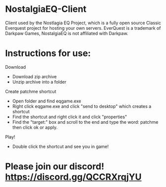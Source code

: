 # NostalgiaEQ-Client
Client used by the Nostlagia EQ Project, which is a fully open source Classic Everquest project for hosting your own servers.  EverQuest is a trademark of Darkpaw Games, NostalgiaEQ is not affiliated with Darkpaw.

# Instructions for use:

Download
* Download zip archive
* Unzip archive into a folder

Create patchme shortcut
* Open folder and find eqgame.exe
* Right click eqgame.exe and click "send to desktop" which creates a shortcut
* Find the shortcut and right click it and click "properties"
* Find the "target:" box and scroll to the end and type the word: patchme then click ok or apply.

Play!
* Double click the shortcut and see you in game!

# Please join our discord! https://discord.gg/QCCRXrqjYU
